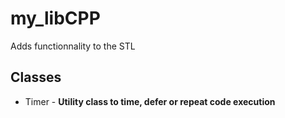 # my_libCPP

Adds functionnality to the STL

## Classes

* Timer - **Utility class to time, defer or repeat code execution**
